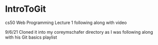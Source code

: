 # IntroToGit

cs50 Web Programming Lecture 1
following along with video

9/6/21 Cloned it into my coreymschafer directory as I was following along with his Git basics playlist
